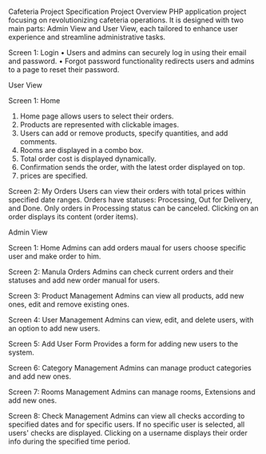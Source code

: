 Cafeteria Project Specification
Project Overview
PHP application project focusing on revolutionizing cafeteria operations. It is designed with two main parts: Admin View and User View, each tailored to enhance user experience and streamline administrative tasks.

Screen 1: Login
•	Users and admins can securely log in using their email and password.
•	Forgot password functionality redirects users and admins to a page to reset their password.

User View

Screen 1: Home
1.	Home page allows users to select their orders.
2.	Products are represented with clickable images.
3.	Users can add or remove products, specify quantities, and add comments.
4.	Rooms are displayed in a combo box.
5.	Total order cost is displayed dynamically.
6.	Confirmation sends the order, with the latest order displayed on top.
7.	prices are specified.
   
Screen 2: My Orders
Users can view their orders with total prices within specified date ranges.
Orders have statuses: Processing, Out for Delivery, and Done.
Only orders in Processing status can be canceled.
Clicking on an order displays its content (order items).

Admin View

Screen 1: Home 
Admins can add orders maual for users choose specific user and make order to him.

Screen 2: Manula Orders
Admins can check current orders and their statuses and add new order manual for users.

Screen 3: Product Management
Admins can view all products, add new ones, edit and remove existing ones.

Screen 4: User Management
Admins can view, edit, and delete users, with an option to add new users.

Screen 5: Add User Form
Provides a form for adding new users to the system.

Screen 6: Category Management
Admins can manage product categories and add new ones.

Screen 7: Rooms Management
Admins can manage rooms, Extensions and add new ones.

Screen 8: Check Management
Admins can view all checks according to specified dates and for specific users.
If no specific user is selected, all users' checks are displayed.
Clicking on a username displays their order info during the specified time period.


